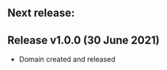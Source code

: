 Next release:
-------------

Release v1.0.0 (30 June 2021)
-----------------------------
- Domain created and released
